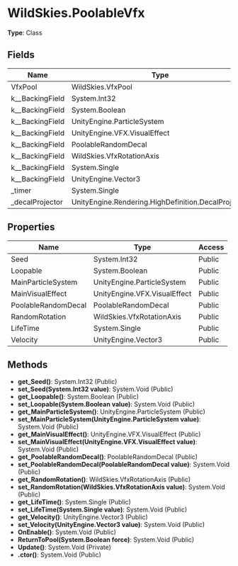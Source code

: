 ﻿# WildSkies.PoolableVfx

**Type**: Class

## Fields

| Name | Type | Access |
|------|------|--------|
| VfxPool | WildSkies.VfxPool | Public |
| <Seed>k__BackingField | System.Int32 | Private |
| <Loopable>k__BackingField | System.Boolean | Private |
| <MainParticleSystem>k__BackingField | UnityEngine.ParticleSystem | Private |
| <MainVisualEffect>k__BackingField | UnityEngine.VFX.VisualEffect | Private |
| <PoolableRandomDecal>k__BackingField | PoolableRandomDecal | Private |
| <RandomRotation>k__BackingField | WildSkies.VfxRotationAxis | Private |
| <LifeTime>k__BackingField | System.Single | Private |
| <Velocity>k__BackingField | UnityEngine.Vector3 | Private |
| _timer | System.Single | Private |
| _decalProjector | UnityEngine.Rendering.HighDefinition.DecalProjector | Private |

## Properties

| Name | Type | Access |
|------|------|--------|
| Seed | System.Int32 | Public |
| Loopable | System.Boolean | Public |
| MainParticleSystem | UnityEngine.ParticleSystem | Public |
| MainVisualEffect | UnityEngine.VFX.VisualEffect | Public |
| PoolableRandomDecal | PoolableRandomDecal | Public |
| RandomRotation | WildSkies.VfxRotationAxis | Public |
| LifeTime | System.Single | Public |
| Velocity | UnityEngine.Vector3 | Public |

## Methods

- **get_Seed()**: System.Int32 (Public)
- **set_Seed(System.Int32 value)**: System.Void (Public)
- **get_Loopable()**: System.Boolean (Public)
- **set_Loopable(System.Boolean value)**: System.Void (Public)
- **get_MainParticleSystem()**: UnityEngine.ParticleSystem (Public)
- **set_MainParticleSystem(UnityEngine.ParticleSystem value)**: System.Void (Public)
- **get_MainVisualEffect()**: UnityEngine.VFX.VisualEffect (Public)
- **set_MainVisualEffect(UnityEngine.VFX.VisualEffect value)**: System.Void (Public)
- **get_PoolableRandomDecal()**: PoolableRandomDecal (Public)
- **set_PoolableRandomDecal(PoolableRandomDecal value)**: System.Void (Public)
- **get_RandomRotation()**: WildSkies.VfxRotationAxis (Public)
- **set_RandomRotation(WildSkies.VfxRotationAxis value)**: System.Void (Public)
- **get_LifeTime()**: System.Single (Public)
- **set_LifeTime(System.Single value)**: System.Void (Public)
- **get_Velocity()**: UnityEngine.Vector3 (Public)
- **set_Velocity(UnityEngine.Vector3 value)**: System.Void (Public)
- **OnEnable()**: System.Void (Public)
- **ReturnToPool(System.Boolean force)**: System.Void (Public)
- **Update()**: System.Void (Private)
- **.ctor()**: System.Void (Public)

